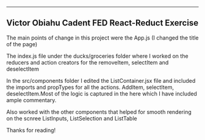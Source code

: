 --------------------------------------
Victor Obiahu
Cadent FED React-Reduct Exercise
---------------------------------------

The main points of change in this project were the App.js (I changed the title of the page)

The index.js file under the ducks/groceries folder where I worked on the reducers and action creators for the removeItem, selectItem and deselectItem

In the src/components folder I edited the ListContainer.jsx file and included the imports and propTypes for all the actions.
AddItem, selectItem, deselectItem.Most of the logic is captured in the here which I have included ample commentary. 

Also worked with the other components that helped for smooth rendering on the scnree ListInputs, ListSelection and ListTable

Thanks for reading!
